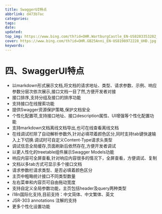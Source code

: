 ```yaml
---
title: SwaggerUI特点
abbrlink: d473b7ac
categories: 
tags: 
date: 
updated: 
top_img: https://www.bing.com/th?id=OHR.WartburgCastle_EN-US8283353282_UHD.jpg
cover: https://www.bing.com/th?id=OHR.GB25Anni_EN-US8198972228_UHD.jpg
keywords: 
---
```

# 四、SwaggerUI特点

- 以markdown形式展示文档,将文档的请求地址、类型、请求参数、示例、响应参数分层次依次展示,接口文档一目了然,方便开发者对接
- 接口排序,支持分组及接口的排序功能
- 支持接口在线搜索功能
- 提供Swagger资源保护策略,保护文档安全
- 个性化配置项,支持接口地址、接口description属性、UI增强等个性化配置功能
- 支持markdown文档离线文档导出,也可在线查看离线文档
- 在线调试栏除了自动解析参数外,针对必填项着颜色区分,同时支持tab键快速输入上下切换.调试时可自定义Content-Type请求头类型
- 调试信息全局缓存,页面刷新后依然存在,方便开发者调试
- 以更人性化的treetable组件展示Swagger Models功能
- 响应内容可全屏查看,针对响应内容很多的情况下，全屏查看，方便调试、复制
- 文档以多tab方式可显示多个接口文档
- 请求参数栏请求类型、是否必填着颜色区分
- 主页中粗略统计接口不同类型数量
- 左右菜单和内容页可自由拖动宽度
- 支持自定义全局参数功能，主页包括header及query两种类型
- i18n国际化支持,目前支持：中文简体、中文繁体、英文
- JSR-303 annotations 注解的支持
- 更多个性化设置功能